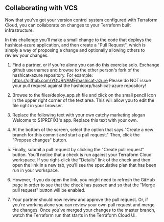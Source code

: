 ## Collaborating with VCS

Now that you've got your version control system configured with Terraform Cloud, you can collaborate on changes to your Terraform built infrastructure.

In this challenge you'll make a small change to the code that deploys the hashicat-azure application, and then create a "Pull Request", which is simply a way of proposing a change and optionally allowing others to review your changes.

1. Find a partner, or if you're alone you can do this exercise solo. Exchange github usernames and browse to the other person's fork of the hashicat-azure repository. For example: https://github.com/YOURNAME/hashicat-azure
Please do NOT issue your pull request against the hashicorp/hashicat-azure repository!

2. Browse to the files/deploy_app.sh file and click on the small pencil icon in the upper right corner of the text area. This will allow you to edit the file right in your browser.

3. Replace the following text with your own catchy marketing slogan
Welcome to ${PREFIX}'s app. Replace this text with your own.

4. At the bottom of the screen, select the option that says "Create a new branch for this commit and start a pull request." Then, click the "Propose changes" button. 

5. Finally, submit a pull request by clicking the "Create pull request" button.
You'll notice that a check is run against your Terraform Cloud workspace. If you right-click the "Details" link of the check and then open the link in a new tab, you'll see the speculative plan that has been run in your workspace.

6. However, if you do open the link, you might need to refresh the GitHub page in order to see that the check has passed and so that the "Merge pull request" button will be enabled.

7. Your partner should now review and approve the pull request. Or, if you're working alone you can review your own pull request and merge the changes.
Once you've merged your changes to the master branch, watch the Terraform run that starts in the Terraform Cloud UI.
